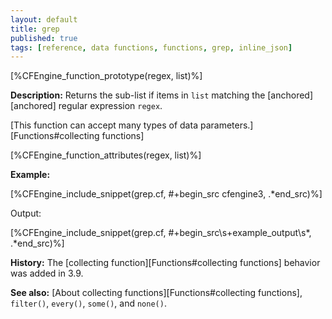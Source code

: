 ```yaml
---
layout: default
title: grep
published: true
tags: [reference, data functions, functions, grep, inline_json]
---
```


[%CFEngine_function_prototype(regex, list)%]

**Description:** Returns the sub-list if items  in `list` matching the
[anchored][anchored] regular expression `regex`.

[This function can accept many types of data parameters.][Functions#collecting functions]

[%CFEngine_function_attributes(regex, list)%]

**Example:**

[%CFEngine_include_snippet(grep.cf, #\+begin_src cfengine3, .*end_src)%]

Output:

[%CFEngine_include_snippet(grep.cf, #\+begin_src\s+example_output\s*, .*end_src)%]

**History:** The [collecting function][Functions#collecting functions] behavior was added in 3.9.

**See also:** [About collecting functions][Functions#collecting functions], `filter()`, `every()`, `some()`, and `none()`.
